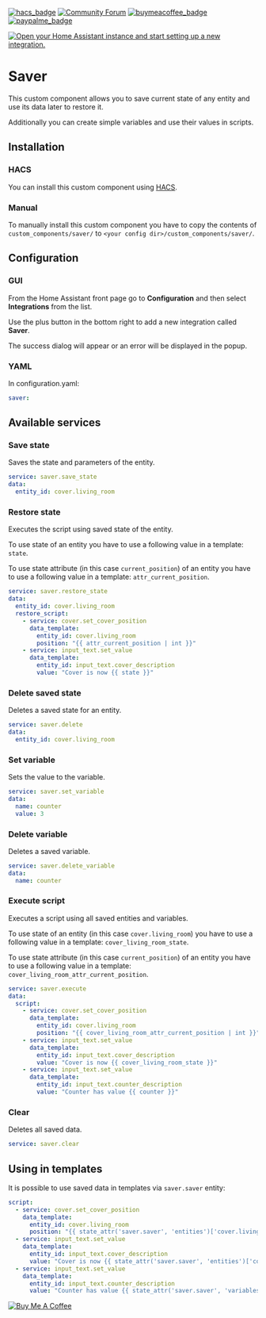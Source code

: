 [![hacs_badge](https://img.shields.io/badge/HACS-Default-orange.svg)](https://github.com/custom-components/hacs)
[![Community Forum](https://img.shields.io/badge/Community-Forum-41BDF5.svg?style=popout)](https://community.home-assistant.io/t/custom-component-saver/204249)
[![buymeacoffee_badge](https://img.shields.io/badge/Donate-Buy%20Me%20a%20Coffee-ff813f?style=flat)](https://www.buymeacoffee.com/PiotrMachowski)
[![paypalme_badge](https://img.shields.io/badge/Donate-PayPal-0070ba?style=flat)](https://paypal.me/PiMachowski)

[![Open your Home Assistant instance and start setting up a new integration.](https://my.home-assistant.io/badges/config_flow_start.svg)](https://my.home-assistant.io/redirect/config_flow_start/?domain=saver)

# Saver

This custom component allows you to save current state of any entity and use its data later to restore it.

Additionally you can create simple variables and use their values in scripts.

## Installation

### HACS
You can install this custom component using [HACS](https://hacs.xyz/).

### Manual
To manually install this custom component you have to copy the contents of `custom_components/saver/` to `<your config dir>/custom_components/saver/`.
## Configuration

### GUI
From the Home Assistant front page go to **Configuration** and then select **Integrations** from the list.

Use the plus button in the bottom right to add a new integration called **Saver**.

The success dialog will appear or an error will be displayed in the popup.

### YAML
In configuration.yaml:
```yaml
saver:
```

## Available services

### Save state
Saves the state and parameters of the entity.
```yaml
service: saver.save_state
data:
  entity_id: cover.living_room
```

### Restore state
Executes the script using saved state of the entity.

To use state of an entity you have to use a following value in a template: `state`.

To use state attribute (in this case `current_position`) of an entity you have to use a following value in a template: `attr_current_position`.

```yaml
service: saver.restore_state
data:
  entity_id: cover.living_room
  restore_script:
    - service: cover.set_cover_position
      data_template:
        entity_id: cover.living_room
        position: "{{ attr_current_position | int }}"
    - service: input_text.set_value
      data_template:
        entity_id: input_text.cover_description
        value: "Cover is now {{ state }}"
```

### Delete saved state
Deletes a saved state for an entity.
```yaml
service: saver.delete
data:
  entity_id: cover.living_room
```

### Set variable
Sets the value to the variable.
```yaml
service: saver.set_variable
data:
  name: counter
  value: 3
```

### Delete variable
Deletes a saved variable.
```yaml
service: saver.delete_variable
data:
  name: counter
```

### Execute script
Executes a script using all saved entities and variables.

To use state of an entity (in this case `cover.living_room`) you have to use a following value in a template: `cover_living_room_state`.

To use state attribute (in this case `current_position`) of an entity you have to use a following value in a template: `cover_living_room_attr_current_position`.

```yaml
service: saver.execute
data:
  script:
    - service: cover.set_cover_position
      data_template:
        entity_id: cover.living_room
        position: "{{ cover_living_room_attr_current_position | int }}"
    - service: input_text.set_value
      data_template:
        entity_id: input_text.cover_description
        value: "Cover is now {{ cover_living_room_state }}"
    - service: input_text.set_value
      data_template:
        entity_id: input_text.counter_description
        value: "Counter has value {{ counter }}"
```

### Clear
Deletes all saved data.
```yaml
service: saver.clear
```

## Using in templates
It is possible to use saved data in templates via `saver.saver` entity:
```yaml
script:
  - service: cover.set_cover_position
    data_template:
      entity_id: cover.living_room
      position: "{{ state_attr('saver.saver', 'entities')['cover.living_room'].attributes.current_position | int }}"
  - service: input_text.set_value
    data_template:
      entity_id: input_text.cover_description
      value: "Cover is now {{ state_attr('saver.saver', 'entities')['cover.living_room'].state }}"
  - service: input_text.set_value
    data_template:
      entity_id: input_text.counter_description
      value: "Counter has value {{ state_attr('saver.saver', 'variables')["counter"] }}"
```

<a href="https://www.buymeacoffee.com/PiotrMachowski" target="_blank"><img src="https://bmc-cdn.nyc3.digitaloceanspaces.com/BMC-button-images/custom_images/orange_img.png" alt="Buy Me A Coffee" style="height: auto !important;width: auto !important;" ></a>
